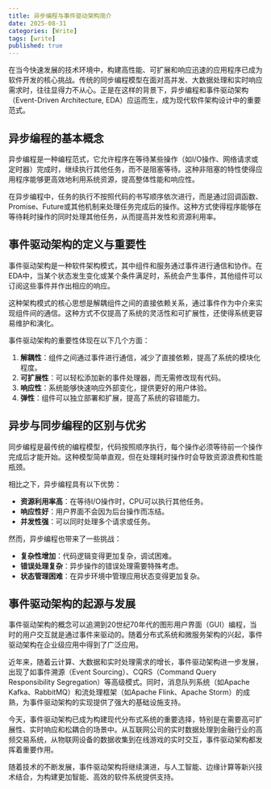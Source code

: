 ```yaml
---
title: 异步编程与事件驱动架构简介
date: 2025-08-31
categories: [Write]
tags: [write]
published: true
---
```


在当今快速发展的技术环境中，构建高性能、可扩展和响应迅速的应用程序已成为软件开发的核心挑战。传统的同步编程模型在面对高并发、大数据处理和实时响应需求时，往往显得力不从心。正是在这样的背景下，异步编程和事件驱动架构（Event-Driven Architecture, EDA）应运而生，成为现代软件架构设计中的重要范式。

## 异步编程的基本概念

异步编程是一种编程范式，它允许程序在等待某些操作（如I/O操作、网络请求或定时器）完成时，继续执行其他任务，而不是阻塞等待。这种非阻塞的特性使得应用程序能够更高效地利用系统资源，提高整体性能和响应性。

在异步编程中，任务的执行不按照代码的书写顺序依次进行，而是通过回调函数、Promise、Future或其他机制来处理任务完成后的操作。这种方式使得程序能够在等待耗时操作的同时处理其他任务，从而提高并发性和资源利用率。

## 事件驱动架构的定义与重要性

事件驱动架构是一种软件架构模式，其中组件和服务通过事件进行通信和协作。在EDA中，当某个状态发生变化或某个条件满足时，系统会产生事件，其他组件可以订阅这些事件并作出相应的响应。

这种架构模式的核心思想是解耦组件之间的直接依赖关系，通过事件作为中介来实现组件间的通信。这种方式不仅提高了系统的灵活性和可扩展性，还使得系统更容易维护和演化。

事件驱动架构的重要性体现在以下几个方面：
1. **解耦性**：组件之间通过事件进行通信，减少了直接依赖，提高了系统的模块化程度。
2. **可扩展性**：可以轻松添加新的事件处理器，而无需修改现有代码。
3. **响应性**：系统能够快速响应外部变化，提供更好的用户体验。
4. **弹性**：组件可以独立部署和扩展，提高了系统的容错能力。

## 异步与同步编程的区别与优劣

同步编程是最传统的编程模型，代码按照顺序执行，每个操作必须等待前一个操作完成后才能开始。这种模型简单直观，但在处理耗时操作时会导致资源浪费和性能瓶颈。

相比之下，异步编程具有以下优势：
- **资源利用率高**：在等待I/O操作时，CPU可以执行其他任务。
- **响应性好**：用户界面不会因为后台操作而冻结。
- **并发性强**：可以同时处理多个请求或任务。

然而，异步编程也带来了一些挑战：
- **复杂性增加**：代码逻辑变得更加复杂，调试困难。
- **错误处理复杂**：异步操作的错误处理需要特殊考虑。
- **状态管理困难**：在异步环境中管理应用状态变得更加复杂。

## 事件驱动架构的起源与发展

事件驱动架构的概念可以追溯到20世纪70年代的图形用户界面（GUI）编程，当时的用户交互就是通过事件来驱动的。随着分布式系统和微服务架构的兴起，事件驱动架构在企业级应用中得到了广泛应用。

近年来，随着云计算、大数据和实时处理需求的增长，事件驱动架构进一步发展，出现了如事件溯源（Event Sourcing）、CQRS（Command Query Responsibility Segregation）等高级模式。同时，消息队列系统（如Apache Kafka、RabbitMQ）和流处理框架（如Apache Flink、Apache Storm）的成熟，为事件驱动架构的实现提供了强大的基础设施支持。

今天，事件驱动架构已成为构建现代分布式系统的重要选择，特别是在需要高可扩展性、实时响应和松耦合的场景中。从互联网公司的实时数据处理到金融行业的高频交易系统，从物联网设备的数据收集到在线游戏的实时交互，事件驱动架构都发挥着重要作用。

随着技术的不断发展，事件驱动架构将继续演进，与人工智能、边缘计算等新兴技术结合，为构建更加智能、高效的软件系统提供支持。
